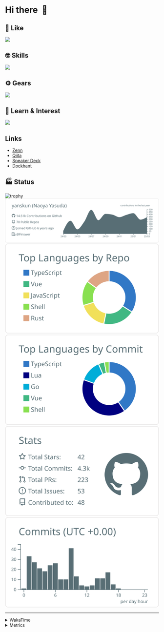 # Hi there&nbsp; :wave:

## 💌 Like
<img src="https://go-skill-icons.vercel.app/api/icons?i=github" />

## 🤓 Skills
<img src="https://go-skill-icons.vercel.app/api/icons?i=js,ts,vue,nuxtjs,react,nextjs,go,lua,git" />

## ⚙️ Gears
<img src="https://go-skill-icons.vercel.app/api/icons?i=neovim,vscode,githubcopilot,alacritty,tmux" />

## 📖 Learn & Interest
<img src="https://go-skill-icons.vercel.app/api/icons?i=rust,deno,css,zig,playwright,githubactions,storybook,netlify,eslint" />

## Links
- [Zenn](https://zenn.dev/yanskun)
- [Qiita](https://qiita.com/yanskun)
- [Speaker Deck](https://speakerdeck.com/yanskun)
- [Dockhant](https://www.dockhunt.com/users/yanskun)

<!-- https://github.com/ryo-ma/github-profile-trophy -->

## 🏭 Status

<img src="https://github-profile-trophy.vercel.app/?username=yanskun&theme=onedark&row=1" alt="trophy">

<!-- https://github.com/vn7n24fzkq/github-profile-summary-cards -->
<picture>
  <source media="(prefers-color-scheme: dark)" srcset="https://raw.githubusercontent.com/yanskun/yanskun/master/profile-summary-card-output/nord_dark/0-profile-details.svg">
 <img src="https://raw.githubusercontent.com/yanskun/yanskun/master/profile-summary-card-output/default/0-profile-details.svg">
</picture>
<br>
<picture>
  <source media="(prefers-color-scheme: dark)" srcset="https://raw.githubusercontent.com/yanskun/yanskun/master/profile-summary-card-output/nord_dark/1-repos-per-language.svg">
 <img src="https://raw.githubusercontent.com/yanskun/yanskun/master/profile-summary-card-output/default/1-repos-per-language.svg">
</picture>
<picture>
  <source media="(prefers-color-scheme: dark)" srcset="https://raw.githubusercontent.com/yanskun/yanskun/master/profile-summary-card-output/nord_dark/2-most-commit-language.svg">
 <img src="https://raw.githubusercontent.com/yanskun/yanskun/master/profile-summary-card-output/default/2-most-commit-language.svg">
</picture>
<br>
<picture>
  <source media="(prefers-color-scheme: dark)" srcset="https://raw.githubusercontent.com/yanskun/yanskun/master/profile-summary-card-output/nord_dark/3-stats.svg">
 <img src="https://raw.githubusercontent.com/yanskun/yanskun/master/profile-summary-card-output/default/3-stats.svg">
</picture>
<picture>
  <source media="(prefers-color-scheme: dark)" srcset="https://raw.githubusercontent.com/yanskun/yanskun/master/profile-summary-card-output/nord_dark/4-productive-time.svg">
 <img src="https://raw.githubusercontent.com/yanskun/yanskun/master/profile-summary-card-output/default/4-productive-time.svg">
</picture>

---

<details>
  <summary>WakaTime</summary>
<!--START_SECTION:waka-->
![Code Time](http://img.shields.io/badge/Code%20Time-1%2C998%20hrs%2043%20mins-blue)

**🐱 My GitHub Data** 

> 📦 146.8 kB Used in GitHub's Storage 
 > 
> 🏆 1,063 Contributions in the Year 2025
 > 
> 💼 Opted to Hire
 > 
> 📜 130 Public Repositories 
 > 
> 🔑 4 Private Repositories 
 > 
**I'm an Early 🐤** 

```text
🌞 Morning                7792 commits        ████░░░░░░░░░░░░░░░░░░░░░   15.10 % 
🌆 Daytime                28154 commits       ██████████████░░░░░░░░░░░   54.57 % 
🌃 Evening                12081 commits       ██████░░░░░░░░░░░░░░░░░░░   23.42 % 
🌙 Night                  3564 commits        ██░░░░░░░░░░░░░░░░░░░░░░░   06.91 % 
```
📅 **I'm Most Productive on Tuesday** 

```text
Monday                   7972 commits        ████░░░░░░░░░░░░░░░░░░░░░   15.45 % 
Tuesday                  10924 commits       █████░░░░░░░░░░░░░░░░░░░░   21.17 % 
Wednesday                10009 commits       █████░░░░░░░░░░░░░░░░░░░░   19.40 % 
Thursday                 9141 commits        ████░░░░░░░░░░░░░░░░░░░░░   17.72 % 
Friday                   8476 commits        ████░░░░░░░░░░░░░░░░░░░░░   16.43 % 
Saturday                 2220 commits        █░░░░░░░░░░░░░░░░░░░░░░░░   04.30 % 
Sunday                   2849 commits        █░░░░░░░░░░░░░░░░░░░░░░░░   05.52 % 
```


📊 **This Week I Spent My Time On** 

```text
🕑︎ Time Zone: Asia/Tokyo

💬 Programming Languages: 
TypeScript               17 hrs 15 mins      ███████████████████░░░░░░   75.11 % 
Go                       1 hr 53 mins        ██░░░░░░░░░░░░░░░░░░░░░░░   08.25 % 
Other                    57 mins             █░░░░░░░░░░░░░░░░░░░░░░░░   04.16 % 
Markdown                 42 mins             █░░░░░░░░░░░░░░░░░░░░░░░░   03.06 % 
JSON                     40 mins             █░░░░░░░░░░░░░░░░░░░░░░░░   02.90 % 

🔥 Editors: 
Neovim                   21 hrs 35 mins      ███████████████████████░░   93.95 % 
VS Code                  1 hr 23 mins        ██░░░░░░░░░░░░░░░░░░░░░░░   06.05 % 

💻 Operating System: 
Mac                      22 hrs 58 mins      █████████████████████████   100.00 % 
```


 Last Updated on 28/03/2025 06:16:44 UTC
<!--END_SECTION:waka-->
</details>

<details>
  <summary>Metrics</summary>
  <img src="https://github.com/yanskun/yanskun/blob/main/github-metrics.svg" alt="Metrics">
</details>
